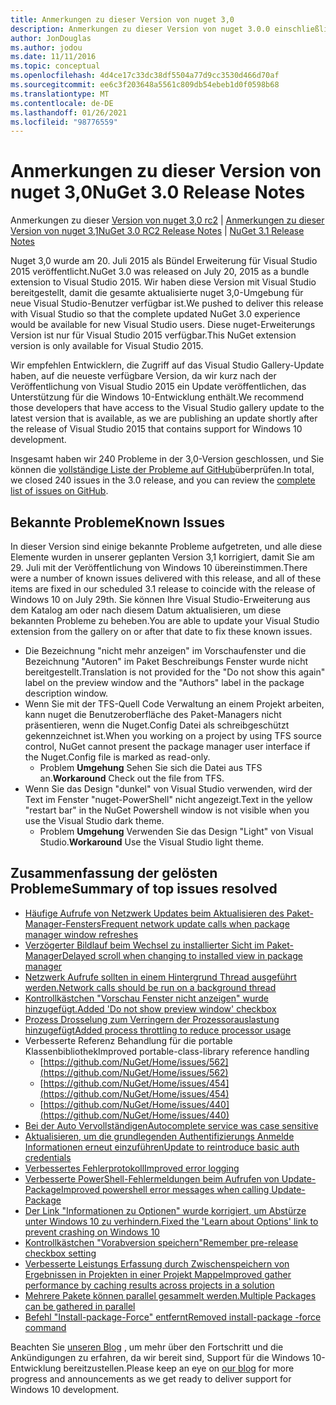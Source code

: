 ```yaml
---
title: Anmerkungen zu dieser Version von nuget 3,0
description: Anmerkungen zu dieser Version von nuget 3.0.0 einschließlich bekannter Probleme, Fehlerbehebungen, hinzugefügter Features und dcrs.
author: JonDouglas
ms.author: jodou
ms.date: 11/11/2016
ms.topic: conceptual
ms.openlocfilehash: 4d4ce17c33dc38df5504a77d9cc3530d466d70af
ms.sourcegitcommit: ee6c3f203648a5561c809db54ebeb1d0f0598b68
ms.translationtype: MT
ms.contentlocale: de-DE
ms.lasthandoff: 01/26/2021
ms.locfileid: "98776559"
---
```

# <a name="nuget-30-release-notes"></a><span data-ttu-id="b86f3-103">Anmerkungen zu dieser Version von nuget 3,0</span><span class="sxs-lookup"><span data-stu-id="b86f3-103">NuGet 3.0 Release Notes</span></span>

<span data-ttu-id="b86f3-104">Anmerkungen zu dieser [Version von nuget 3,0 rc2](../release-notes/nuget-3.0-RC2.md)  |  [Anmerkungen zu dieser Version von nuget 3,1](../release-notes/nuget-3.1.md)</span><span class="sxs-lookup"><span data-stu-id="b86f3-104">[NuGet 3.0 RC2 Release Notes](../release-notes/nuget-3.0-RC2.md) | [NuGet 3.1 Release Notes](../release-notes/nuget-3.1.md)</span></span>

<span data-ttu-id="b86f3-105">Nuget 3,0 wurde am 20. Juli 2015 als Bündel Erweiterung für Visual Studio 2015 veröffentlicht.</span><span class="sxs-lookup"><span data-stu-id="b86f3-105">NuGet 3.0 was released on July 20, 2015 as a bundle extension to Visual Studio 2015.</span></span> <span data-ttu-id="b86f3-106">Wir haben diese Version mit Visual Studio bereitgestellt, damit die gesamte aktualisierte nuget 3,0-Umgebung für neue Visual Studio-Benutzer verfügbar ist.</span><span class="sxs-lookup"><span data-stu-id="b86f3-106">We pushed to deliver this release with Visual Studio so that the complete updated NuGet 3.0 experience would be available for new Visual Studio users.</span></span> <span data-ttu-id="b86f3-107">Diese nuget-Erweiterungs Version ist nur für Visual Studio 2015 verfügbar.</span><span class="sxs-lookup"><span data-stu-id="b86f3-107">This NuGet extension version is only available for Visual Studio 2015.</span></span>

<span data-ttu-id="b86f3-108">Wir empfehlen Entwicklern, die Zugriff auf das Visual Studio Gallery-Update haben, auf die neueste verfügbare Version, da wir kurz nach der Veröffentlichung von Visual Studio 2015 ein Update veröffentlichen, das Unterstützung für die Windows 10-Entwicklung enthält.</span><span class="sxs-lookup"><span data-stu-id="b86f3-108">We recommend those developers that have access to the Visual Studio gallery update to the latest version that is available, as we are publishing an update shortly after the release of Visual Studio 2015 that contains support for Windows 10 development.</span></span>

<span data-ttu-id="b86f3-109">Insgesamt haben wir 240 Probleme in der 3,0-Version geschlossen, und Sie können die [vollständige Liste der Probleme auf GitHub](https://github.com/NuGet/Home/issues?q=milestone%3A3.0.0-RTM+is%3Aclosed)überprüfen.</span><span class="sxs-lookup"><span data-stu-id="b86f3-109">In total, we closed 240 issues in the 3.0 release, and you can review the [complete list of issues on GitHub](https://github.com/NuGet/Home/issues?q=milestone%3A3.0.0-RTM+is%3Aclosed).</span></span>

## <a name="known-issues"></a><span data-ttu-id="b86f3-110">Bekannte Probleme</span><span class="sxs-lookup"><span data-stu-id="b86f3-110">Known Issues</span></span>

<span data-ttu-id="b86f3-111">In dieser Version sind einige bekannte Probleme aufgetreten, und alle diese Elemente wurden in unserer geplanten Version 3,1 korrigiert, damit Sie am 29. Juli mit der Veröffentlichung von Windows 10 übereinstimmen.</span><span class="sxs-lookup"><span data-stu-id="b86f3-111">There were a number of known issues delivered with this release, and all of these items are fixed in our scheduled 3.1 release to coincide with the release of Windows 10 on July 29th.</span></span>  <span data-ttu-id="b86f3-112">Sie können Ihre Visual Studio-Erweiterung aus dem Katalog am oder nach diesem Datum aktualisieren, um diese bekannten Probleme zu beheben.</span><span class="sxs-lookup"><span data-stu-id="b86f3-112">You are able to update your Visual Studio extension from the gallery on or after that date to fix these known issues.</span></span>

*  <span data-ttu-id="b86f3-113">Die Bezeichnung "nicht mehr anzeigen" im Vorschaufenster und die Bezeichnung "Autoren" im Paket Beschreibungs Fenster wurde nicht bereitgestellt.</span><span class="sxs-lookup"><span data-stu-id="b86f3-113">Translation is not provided for the "Do not show this again" label on the preview window and the "Authors" label in the package description window.</span></span>
*  <span data-ttu-id="b86f3-114">Wenn Sie mit der TFS-Quell Code Verwaltung an einem Projekt arbeiten, kann nuget die Benutzeroberfläche des Paket-Managers nicht präsentieren, wenn die Nuget.Config Datei als schreibgeschützt gekennzeichnet ist.</span><span class="sxs-lookup"><span data-stu-id="b86f3-114">When you working on a project by using TFS source control, NuGet cannot present the package manager user interface if the Nuget.Config file is marked as read-only.</span></span>
   * <span data-ttu-id="b86f3-115">Problem **Umgehung** Sehen Sie sich die Datei aus TFS an.</span><span class="sxs-lookup"><span data-stu-id="b86f3-115">**Workaround** Check out the file from TFS.</span></span>
*  <span data-ttu-id="b86f3-116">Wenn Sie das Design "dunkel" von Visual Studio verwenden, wird der Text im Fenster "nuget-PowerShell" nicht angezeigt.</span><span class="sxs-lookup"><span data-stu-id="b86f3-116">Text in the yellow "restart bar" in the NuGet Powershell window is not visible when you use the Visual Studio dark theme.</span></span>
   * <span data-ttu-id="b86f3-117">Problem **Umgehung** Verwenden Sie das Design "Light" von Visual Studio.</span><span class="sxs-lookup"><span data-stu-id="b86f3-117">**Workaround** Use the Visual Studio light theme.</span></span>


## <a name="summary-of-top-issues-resolved"></a><span data-ttu-id="b86f3-118">Zusammenfassung der gelösten Probleme</span><span class="sxs-lookup"><span data-stu-id="b86f3-118">Summary of top issues resolved</span></span>

* [<span data-ttu-id="b86f3-119">Häufige Aufrufe von Netzwerk Updates beim Aktualisieren des Paket-Manager-Fensters</span><span class="sxs-lookup"><span data-stu-id="b86f3-119">Frequent network update calls when package manager window refreshes</span></span>](https://github.com/NuGet/Home/issues/515)
* [<span data-ttu-id="b86f3-120">Verzögerter Bildlauf beim Wechsel zu installierter Sicht im Paket-Manager</span><span class="sxs-lookup"><span data-stu-id="b86f3-120">Delayed scroll when changing to installed view in package manager</span></span>](https://github.com/NuGet/Home/issues/519)
* [<span data-ttu-id="b86f3-121">Netzwerk Aufrufe sollten in einem Hintergrund Thread ausgeführt werden.</span><span class="sxs-lookup"><span data-stu-id="b86f3-121">Network calls should be run on a background thread</span></span>](https://github.com/NuGet/Home/issues/516)
* [<span data-ttu-id="b86f3-122">Kontrollkästchen "Vorschau Fenster nicht anzeigen" wurde hinzugefügt.</span><span class="sxs-lookup"><span data-stu-id="b86f3-122">Added 'Do not show preview window' checkbox</span></span>](https://github.com/NuGet/Home/issues/566)
* [<span data-ttu-id="b86f3-123">Prozess Drosselung zum Verringern der Prozessorauslastung hinzugefügt</span><span class="sxs-lookup"><span data-stu-id="b86f3-123">Added process throttling to reduce processor usage</span></span>](https://github.com/NuGet/Home/issues/356)
* <span data-ttu-id="b86f3-124">Verbesserte Referenz Behandlung für die portable Klassenbibliothek</span><span class="sxs-lookup"><span data-stu-id="b86f3-124">Improved portable-class-library reference handling</span></span>
    * [https://github.com/NuGet/Home/issues/562](https://github.com/NuGet/Home/issues/562)
    * [https://github.com/NuGet/Home/issues/454](https://github.com/NuGet/Home/issues/454)
    * [https://github.com/NuGet/Home/issues/440](https://github.com/NuGet/Home/issues/440)
* [<span data-ttu-id="b86f3-125">Bei der Auto Vervollständigen</span><span class="sxs-lookup"><span data-stu-id="b86f3-125">Autocomplete service was case sensitive</span></span>](https://github.com/NuGet/Home/issues/198)
* [<span data-ttu-id="b86f3-126">Aktualisieren, um die grundlegenden Authentifizierungs Anmelde Informationen erneut einzuführen</span><span class="sxs-lookup"><span data-stu-id="b86f3-126">Update to reintroduce basic auth credentials</span></span>](https://github.com/NuGet/Home/issues/456)
* [<span data-ttu-id="b86f3-127">Verbessertes Fehlerprotokoll</span><span class="sxs-lookup"><span data-stu-id="b86f3-127">Improved error logging</span></span>](https://github.com/NuGet/Home/issues/407)
* [<span data-ttu-id="b86f3-128">Verbesserte PowerShell-Fehlermeldungen beim Aufrufen von Update-Package</span><span class="sxs-lookup"><span data-stu-id="b86f3-128">Improved powershell error messages when calling Update-Package</span></span>](https://github.com/NuGet/Home/issues/5)
* [<span data-ttu-id="b86f3-129">Der Link "Informationen zu Optionen" wurde korrigiert, um Abstürze unter Windows 10 zu verhindern.</span><span class="sxs-lookup"><span data-stu-id="b86f3-129">Fixed the 'Learn about Options' link to prevent crashing on Windows 10</span></span>](https://github.com/NuGet/Home/issues/822)
* [<span data-ttu-id="b86f3-130">Kontrollkästchen "Vorabversion speichern"</span><span class="sxs-lookup"><span data-stu-id="b86f3-130">Remember pre-release checkbox setting</span></span>](https://github.com/NuGet/Home/issues/732)
* [<span data-ttu-id="b86f3-131">Verbesserte Leistungs Erfassung durch Zwischenspeichern von Ergebnissen in Projekten in einer Projekt Mappe</span><span class="sxs-lookup"><span data-stu-id="b86f3-131">Improved gather performance by caching results across projects in a solution</span></span>](https://github.com/NuGet/Home/issues/721)
* [<span data-ttu-id="b86f3-132">Mehrere Pakete können parallel gesammelt werden.</span><span class="sxs-lookup"><span data-stu-id="b86f3-132">Multiple Packages can be gathered in parallel</span></span>](https://github.com/NuGet/Home/issues/713)
* [<span data-ttu-id="b86f3-133">Befehl "Install-package-Force" entfernt</span><span class="sxs-lookup"><span data-stu-id="b86f3-133">Removed install-package -force command</span></span>](https://github.com/NuGet/Home/issues/697)

<span data-ttu-id="b86f3-134">Beachten Sie [unseren Blog](http://blog.nuget.org) , um mehr über den Fortschritt und die Ankündigungen zu erfahren, da wir bereit sind, Support für die Windows 10-Entwicklung bereitzustellen.</span><span class="sxs-lookup"><span data-stu-id="b86f3-134">Please keep an eye on [our blog](http://blog.nuget.org) for more progress and announcements as we get ready to deliver support for Windows 10 development.</span></span>
